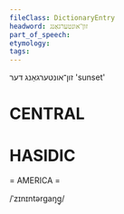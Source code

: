 ```yaml
---
fileClass: DictionaryEntry
headword: זון־אונטערגאַנג
part_of_speech: 
etymology: 
tags: 
---
```

זון־אונטערגאַנג
דער
'sunset'

CENTRAL
========

HASIDIC
=======
= AMERICA = 

/ˈzɪnɪntərgaŋg̥/